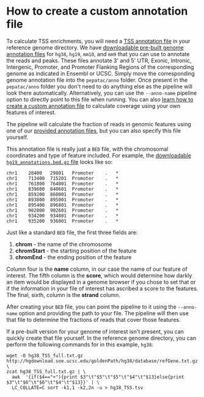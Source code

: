 # How to create a custom annotation file

To calculate TSS enrichments, you will need a [TSS annotation file](http://big.databio.org/refgenomes/) in your reference genome directory. We have [downloadable pre-built genome annotation files](http://big.databio.org/pepatac/) for `hg38`, `hg19`, `mm10`, and `mm9` that you can use to annotate the reads and peaks.  These files annotate 3' and 5' UTR, Exonic, Intronic, Intergenic, Promoter, and Promoter Flanking Regions of the corresponding genome as indicated in Ensembl or UCSC.  Simply move the corresponding genome annotation file into the `pepatac/anno` folder.  Once present in the `pepatac/anno` folder you don't need to do anything else as the pipeline will look there automatically.   Alternatively, you can use the `--anno-name` pipeline option to directly point to this file when running.  You can also [learn how to create a custom annotation file](howto/create-annotation-file.md) to calculate coverage using your own features of interest.




The pipeline will calculate the fraction of reads in genomic features using one of our [provided annotation files](http://big.databio.org/pepatac/), but you can also specify this file yourself.

This annotation file is really just a `BED` file, with the chromosomal coordinates and type of feature included.  For example, the [downloadable `hg19_annotations.bed.gz` file](http://big.databio.org/pepatac/hg19_annotations.bed.gz) looks like so:

```
chr1	28400	29801	Promoter	.	*
chr1	713400	715201	Promoter	.	*
chr1	761800	764001	Promoter	.	*
chr1	839600	840601	Promoter	.	*
chr1	859200	860001	Promoter	.	*
chr1	893800	895001	Promoter	.	*
chr1	895400	896801	Promoter	.	*
chr1	902000	902601	Promoter	.	*
chr1	934200	934801	Promoter	.	*
chr1	935200	936001	Promoter	.	*
```

Just like a standard `BED` file, the first three fields are:  
1. **chrom** - the name of the chromosome  
2. **chromStart** - the starting position of the feature  
3. **chromEnd** - the ending position of the feature

Column four is the **name** column, in our case the name of our feature of interest. The fifth column is the **score**, which would determine how darkly an item would be displayed in a genome browser if you chose to set that or if the information in your file of interest has ascribed a score to the features. The final, sixth, column is the **strand** column.

After creating your `BED` file, you can point the pipeline to it using the `--anno-name` option and providing the path to your file.  The pipeline will then use that file to determine the fractions of reads that cover those features.




If a pre-built version for your genome of interest isn't present, you can quickly create that file yourself. In the reference genome directory, you can perform the following commands for in this example, `hg38`:
```
wget -O hg38_TSS_full.txt.gz http://hgdownload.soe.ucsc.edu/goldenPath/hg38/database/refGene.txt.gz \
zcat hg38_TSS_full.txt.gz | \
  awk  '{if($4=="+"){print $3"\t"$5"\t"$5"\t"$4"\t"$13}else{print $3"\t"$6"\t"$6"\t"$4"\t"$13}}' | \
  LC_COLLATE=C sort -k1,1 -k2,2n -u > hg38_TSS.tsv
```